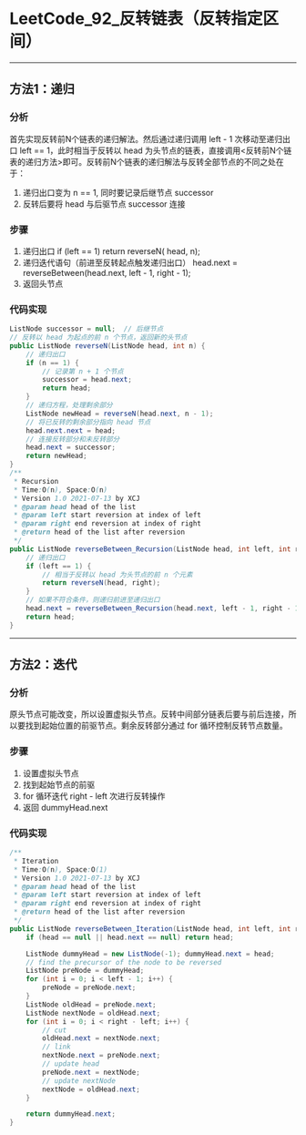 # LeetCode_92_反转链表（反转指定区间）

---

## 方法1：递归

### 分析

首先实现反转前N个链表的递归解法。然后通过递归调用 left - 1 次移动至递归出口 left == 1，此时相当于反转以 head 为头节点的链表，直接调用<反转前N个链表的递归方法>即可。反转前N个链表的递归解法与反转全部节点的不同之处在于：

1. 递归出口变为 n == 1, 同时要记录后继节点 successor
2.  反转后要将 head 与后驱节点 successor 连接

### 步骤

1. 递归出口 if (left == 1) return reverseN( head, n);
2. 递归迭代语句（前进至反转起点触发递归出口） head.next = reverseBetween(head.next, left - 1, right - 1); 
3. 返回头节点

### 代码实现

```java
ListNode successor = null;  // 后继节点
// 反转以 head 为起点的前 n 个节点，返回新的头节点
public ListNode reverseN(ListNode head, int n) {
    // 递归出口
    if (n == 1) {
        // 记录第 n + 1 个节点
        successor = head.next;
        return head;
    }
    // 递归方程，处理剩余部分
    ListNode newHead = reverseN(head.next, n - 1);
    // 将已反转的剩余部分指向 head 节点
    head.next.next = head;
    // 连接反转部分和未反转部分
    head.next = successor;
    return newHead;
}
/**
 * Recursion
 * Time:O(n), Space:O(n)
 * Version 1.0 2021-07-13 by XCJ
 * @param head head of the list
 * @param left start reversion at index of left
 * @param right end reversion at index of right
 * @return head of the list after reversion
 */
public ListNode reverseBetween_Recursion(ListNode head, int left, int right) {
    // 递归出口
    if (left == 1) {
        // 相当于反转以 head 为头节点的前 n 个元素
        return reverseN(head, right);
    }
    // 如果不符合条件，则递归前进至递归出口
    head.next = reverseBetween_Recursion(head.next, left - 1, right - 1);
    return head;
}
```

---

## 方法2：迭代

### 分析

原头节点可能改变，所以设置虚拟头节点。反转中间部分链表后要与前后连接，所以要找到起始位置的前驱节点。剩余反转部分通过 for 循环控制反转节点数量。

### 步骤

1. 设置虚拟头节点
2. 找到起始节点的前驱 
3. for 循环迭代 right - left 次进行反转操作
4. 返回 dummyHead.next

### 代码实现

```java
/**
 * Iteration
 * Time:O(n), Space:O(1)
 * Version 1.0 2021-07-13 by XCJ
 * @param head head of the list
 * @param left start reversion at index of left
 * @param right end reversion at index of right
 * @return head of the list after reversion
 */
public ListNode reverseBetween_Iteration(ListNode head, int left, int right) {
    if (head == null || head.next == null) return head;

    ListNode dummyHead = new ListNode(-1); dummyHead.next = head;
    // find the precursor of the node to be reversed
    ListNode preNode = dummyHead;
    for (int i = 0; i < left - 1; i++) {
        preNode = preNode.next;
    }
    ListNode oldHead = preNode.next;
    ListNode nextNode = oldHead.next;
    for (int i = 0; i < right - left; i++) {
        // cut
        oldHead.next = nextNode.next;
        // link
        nextNode.next = preNode.next;
        // update head
        preNode.next = nextNode;
        // update nextNode
        nextNode = oldHead.next;
    }

    return dummyHead.next;
}
```